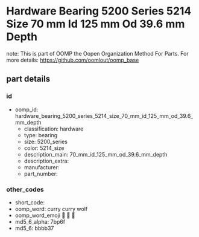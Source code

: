 # Hardware Bearing 5200 Series 5214 Size 70 mm Id 125 mm Od 39.6 mm Depth  

note: This is part of OOMP the Oopen Organization Method For Parts. For more details: https://github.com/oomlout/oomp_base

##  part details





### id
* oomp_id: hardware_bearing_5200_series_5214_size_70_mm_id_125_mm_od_39.6_mm_depth
  * classification: hardware
  * type: bearing
  * size: 5200_series
  * color: 5214_size
  * description_main: 70_mm_id_125_mm_od_39.6_mm_depth
  * description_extra: 
  * manufacturer: 
  * part_number: 

### other_codes
* short_code: 
* oomp_word: curry curry wolf
* oomp_word_emoji :curry: :curry: :wolf:
* md5_6_alpha: 7bp6f
* md5_6: bbbb37